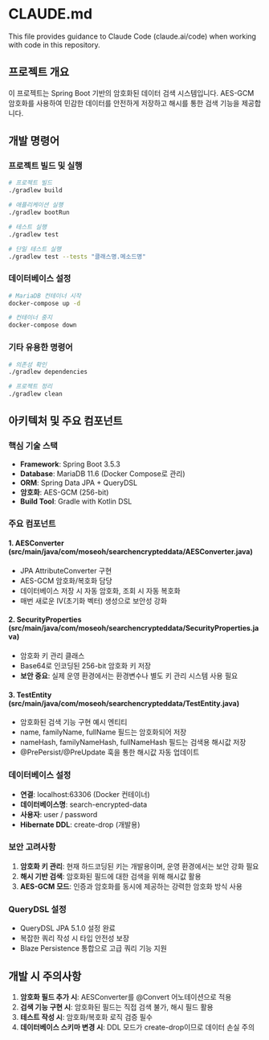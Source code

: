 # CLAUDE.md

This file provides guidance to Claude Code (claude.ai/code) when working with code in this repository.

## 프로젝트 개요

이 프로젝트는 Spring Boot 기반의 암호화된 데이터 검색 시스템입니다. AES-GCM 암호화를 사용하여 민감한 데이터를 안전하게 저장하고 해시를 통한 검색 기능을 제공합니다.

## 개발 명령어

### 프로젝트 빌드 및 실행
```bash
# 프로젝트 빌드
./gradlew build

# 애플리케이션 실행
./gradlew bootRun

# 테스트 실행
./gradlew test

# 단일 테스트 실행
./gradlew test --tests "클래스명.메소드명"
```

### 데이터베이스 설정
```bash
# MariaDB 컨테이너 시작
docker-compose up -d

# 컨테이너 중지
docker-compose down
```

### 기타 유용한 명령어
```bash
# 의존성 확인
./gradlew dependencies

# 프로젝트 정리
./gradlew clean
```

## 아키텍처 및 주요 컴포넌트

### 핵심 기술 스택
- **Framework**: Spring Boot 3.5.3
- **Database**: MariaDB 11.6 (Docker Compose로 관리)
- **ORM**: Spring Data JPA + QueryDSL
- **암호화**: AES-GCM (256-bit)
- **Build Tool**: Gradle with Kotlin DSL

### 주요 컴포넌트

#### 1. AESConverter (src/main/java/com/moseoh/searchencrypteddata/AESConverter.java)
- JPA AttributeConverter 구현
- AES-GCM 암호화/복호화 담당
- 데이터베이스 저장 시 자동 암호화, 조회 시 자동 복호화
- 매번 새로운 IV(초기화 벡터) 생성으로 보안성 강화

#### 2. SecurityProperties (src/main/java/com/moseoh/searchencrypteddata/SecurityProperties.java)
- 암호화 키 관리 클래스
- Base64로 인코딩된 256-bit 암호화 키 저장
- **보안 중요**: 실제 운영 환경에서는 환경변수나 별도 키 관리 시스템 사용 필요

#### 3. TestEntity (src/main/java/com/moseoh/searchencrypteddata/TestEntity.java)
- 암호화된 검색 기능 구현 예시 엔티티
- name, familyName, fullName 필드는 암호화되어 저장
- nameHash, familyNameHash, fullNameHash 필드는 검색용 해시값 저장
- @PrePersist/@PreUpdate 훅을 통한 해시값 자동 업데이트

### 데이터베이스 설정
- **연결**: localhost:63306 (Docker 컨테이너)
- **데이터베이스명**: search-encrypted-data
- **사용자**: user / password
- **Hibernate DDL**: create-drop (개발용)

### 보안 고려사항
1. **암호화 키 관리**: 현재 하드코딩된 키는 개발용이며, 운영 환경에서는 보안 강화 필요
2. **해시 기반 검색**: 암호화된 필드에 대한 검색을 위해 해시값 활용
3. **AES-GCM 모드**: 인증과 암호화를 동시에 제공하는 강력한 암호화 방식 사용

### QueryDSL 설정
- QueryDSL JPA 5.1.0 설정 완료
- 복잡한 쿼리 작성 시 타입 안전성 보장
- Blaze Persistence 통합으로 고급 쿼리 기능 지원

## 개발 시 주의사항

1. **암호화 필드 추가 시**: AESConverter를 @Convert 어노테이션으로 적용
2. **검색 기능 구현 시**: 암호화된 필드는 직접 검색 불가, 해시 필드 활용
3. **테스트 작성 시**: 암호화/복호화 로직 검증 필수
4. **데이터베이스 스키마 변경 시**: DDL 모드가 create-drop이므로 데이터 손실 주의